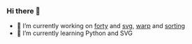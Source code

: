### Hi there 👋

- 🔭 I’m currently working on [forty][forty-url] and [svg][svg-url], [warp][warp-url] and [sorting][sorting-url]
- 🌱 I’m currently learning Python and SVG

<!--
**vikian050194/vikian050194** is a ✨ _special_ ✨ repository because its `README.md` (this file) appears on your GitHub profile.

Here are some ideas to get you started:

- 👯 I’m looking to collaborate on ...
- 🤔 I’m looking for help with ...
- 📫 How to reach me: ...
- 💬 Ask me about ...
- 😄 Pronouns: ...
- ⚡ Fun fact: ...
-->

[forty-url]: https://github.com/vikian050194/forty/
[taggert-url]: https://github.com/vikian050194/taggert/
[svg-url]: https://github.com/vikian050194/svg/
[sorting-url]: https://github.com/vikian050194/sorting/
[warp-url]: https://github.com/vikian050194/warp/
